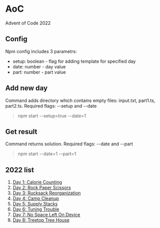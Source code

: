 # AoC
Advent of Code 2022

## Config
Npm config includes 3 parametrs: 
- setup: boolean - flag for adding template for specified day
- date: number - day value
- part: number - part value

## Add new day
Command adds directory which contains empty files: input.txt, part1.ts, part2.ts. Required flags: --setup and --date
> npm start --setup=true --date=1

## Get result
Command returns solution. Required flags: --date and --part
> npm start --date=1 --part=1

## 2022 list
1. [Day 1: Calorie Counting](https://github.com/Astya965/AoC/tree/main/src/day01)
2. [Day 2: Rock Paper Scissors](https://github.com/Astya965/AoC/tree/main/src/day02)
3. [Day 3: Rucksack Reorganization](https://github.com/Astya965/AoC/tree/main/src/day03)
4. [Day 4: Camp Cleanup](https://github.com/Astya965/AoC/tree/main/src/day04)
5. [Day 5: Supply Stacks](https://github.com/Astya965/AoC/tree/main/src/day05)
6. [Day 6: Tuning Trouble](https://github.com/Astya965/AoC/tree/main/src/day06)
7. [Day 7: No Space Left On Device](https://github.com/Astya965/AoC/tree/main/src/day07)
8. [Day 8: Treetop Tree House](https://github.com/Astya965/AoC/tree/main/src/day08)